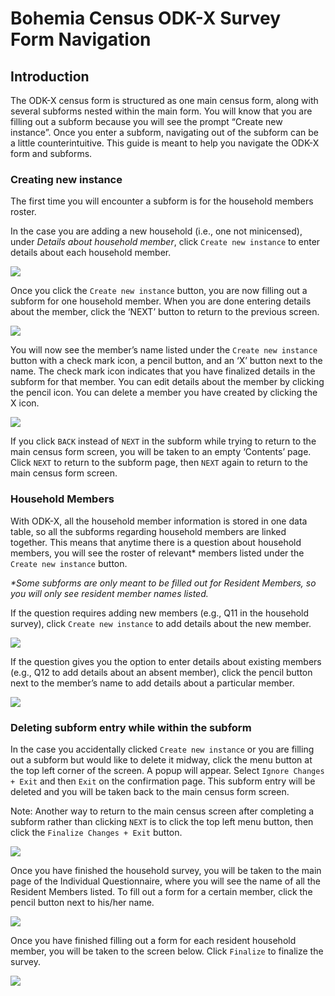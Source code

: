# Bohemia Census ODK-X Survey Form Navigation

## Introduction

The ODK-X census form is structured as one main census form, along with several subforms nested within the main form. You will know that you are filling out a subform because you will see the prompt “Create new instance”. Once you enter a subform, navigating out of the subform can be a little counterintuitive. This guide is meant to help you navigate the ODK-X form and subforms. 

### Creating new instance 

The first time you will encounter a subform is for the household members roster. 

In the case you are adding a new household (i.e., one not minicensed), under _Details about household member_,  click `Create new instance` to enter details about each household member. 

![](img/nav1.jpg)

Once you click the `Create new instance` button, you are now filling out a subform for one household member. When you are done entering details about the member, click the ‘NEXT’ button to return to the previous screen.  

![](img/nav2.jpg)

You will now see the member’s name listed under the `Create new instance` button with a check mark icon, a pencil button, and an ‘X’ button next to the name. The check mark icon indicates that you have finalized details in the subform for that member. You can edit details about the member by clicking the pencil icon. You can delete a member you have created by clicking the X icon. 

![](img/nav2.jpg)

If you click `BACK` instead of `NEXT` in the subform while trying to return to the main census form screen, you will be taken to an empty ‘Contents’ page. Click `NEXT` to return to the subform page, then `NEXT` again to return to the main census form screen. 


### Household Members

With ODK-X, all the household member information is stored in one data table, so all the subforms regarding household members are linked together. This means that anytime there is a question about household members, you will see the roster of relevant* members listed under the `Create new instance` button. 

_*Some subforms are only meant to be filled out for Resident Members, so you will only see resident member names listed._

If the question requires adding new members (e.g., Q11 in the household survey), click `Create new instance` to add details about the new member. 

![](img/nav4.jpg)

If the question gives you the option to enter details about existing members (e.g., Q12 to add details about an absent member), click the pencil button next to the member’s name to add details about a particular member. 

![](img/nav5.jpg)


### Deleting subform entry while within the subform

In the case you accidentally clicked `Create new instance` or you are filling out a subform but would like to delete it midway, click the menu button at the top left corner of the screen. A popup will appear. Select `Ignore Changes + Exit` and then `Exit` on the confirmation page. This subform entry will be deleted and you will be taken back to the main census form screen. 

Note: Another way to return to the main census screen after completing a subform rather than clicking `NEXT` is to click the top left menu button, then click the `Finalize Changes + Exit` button. 

![](img/nav6.jpg)

Once you have finished the household survey, you will be taken to the main page of the Individual Questionnaire, where you will see the name of all the Resident Members listed. To fill out a form for a certain member, click the pencil button next to his/her name. 

![](img/nav7.jpg)

Once you have finished filling out a form for each resident household member, you will be taken to the screen below. Click `Finalize` to finalize the survey.

![](img/nav8.jpg)
